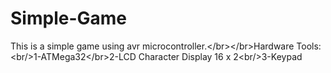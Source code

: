 # Simple-Game
This is a simple game using avr microcontroller.&lt;/br>&lt;/br>Hardware Tools:&lt;br/>1-ATMega32&lt;/br>2-LCD Character Display 16 x 2&lt;br/>3-Keypad
